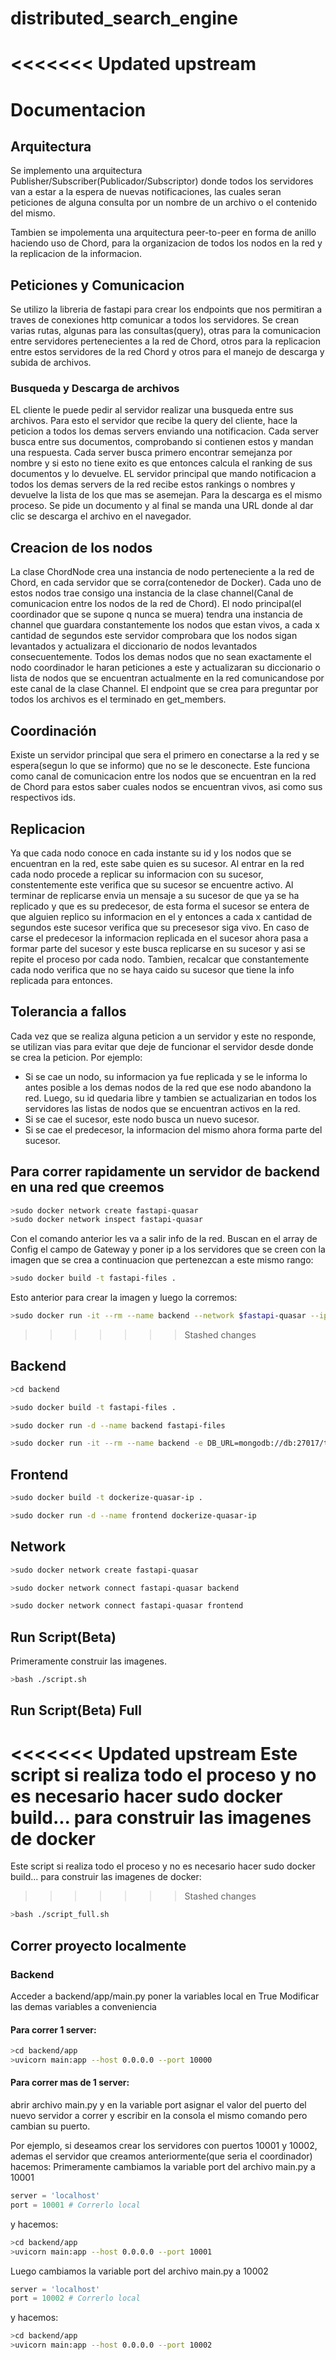 # distributed_search_engine

<<<<<<< Updated upstream
=======
# Documentacion

## Arquitectura

Se implemento una arquitectura Publisher/Subscriber(Publicador/Subscriptor) donde todos los servidores van a estar a la espera de nuevas notificaciones, las cuales seran peticiones de alguna consulta por un nombre de un archivo o el contenido del mismo.

Tambien se impolementa una arquitectura peer-to-peer en forma de anillo haciendo uso de Chord, para la organizacion de todos los nodos en la red y la replicacion de la informacion.

## Peticiones y Comunicacion

Se utilizo la libreria de fastapi para crear los endpoints que nos permitiran a traves de conexiones http comunicar a todos los servidores. Se crean varias rutas, algunas para las consultas(query), otras para la comunicacion entre servidores pertenecientes a la red de Chord, otros para la replicacion entre estos servidores de la red Chord y otros para el manejo de descarga y subida de archivos.

### Busqueda y Descarga de archivos

EL cliente le puede pedir al servidor realizar una busqueda entre sus archivos. Para esto el servidor que recibe la query del cliente, hace la peticion a todos los demas servers enviando una notificacion. Cada server busca entre sus documentos, comprobando si contienen estos y mandan una respuesta. Cada server busca primero encontrar semejanza por nombre y si esto no tiene exito es que entonces calcula el ranking de sus documentos y lo devuelve. EL servidor principal que mando notificacion a todos los demas servers de la red recibe estos rankings o nombres y devuelve la lista de los que mas se asemejan.
Para la descarga es el mismo proceso. Se pide un documento y al final se manda una URL donde al dar clic se descarga el archivo en el navegador.

## Creacion de los nodos

La clase ChordNode crea una instancia de nodo perteneciente a la red de Chord, en cada servidor que se corra(contenedor de Docker). Cada uno de estos nodos trae consigo una instancia de la clase channel(Canal de comunicacion entre los nodos de la red de Chord). El nodo principal(el coordinador que se supone q nunca se muera) tendra una instancia de channel que guardara constantemente los nodos que estan vivos, a cada x cantidad de segundos este servidor comprobara que los nodos sigan levantados y actualizara el diccionario de nodos levantados consecuentemente. Todos los demas nodos que no sean exactamente el nodo coordinador le haran peticiones a este y actualizaran su diccionario o lista de nodos que se encuentran actualmente en la red comunicandose por este canal de la clase Channel. El endpoint que se crea para preguntar por todos los archivos es el terminado en get_members.

## Coordinación

Existe un servidor principal que sera el primero en conectarse a la red y se espera(segun lo que se informo) que no se le desconecte. Este funciona como canal de comunicacion entre los nodos que se encuentran en la red de Chord para estos saber cuales nodos se encuentran vivos, asi como sus respectivos ids.

## Replicacion

Ya que cada nodo conoce en cada instante su id y los nodos que se encuentran en la red, este sabe quien es su sucesor. Al entrar en la red cada nodo procede a replicar su informacion con su sucesor, constentemente este verifica que su sucesor se encuentre activo. Al terminar de replicarse envia un mensaje a su sucesor de que ya se ha replicado y que es su predecesor, de esta forma el sucesor se entera de que alguien replico su informacion en el y entonces a cada x cantidad de segundos este sucesor verifica que su precesesor siga vivo. En caso de carse el predecesor la informacion replicada en el sucesor ahora pasa a formar parte del sucesor y este busca replicarse en su sucesor y asi se repite el proceso por cada nodo. Tambien, recalcar que constantemente cada nodo verifica que no se haya caido su sucesor que tiene la info replicada para entonces.

## Tolerancia a fallos

Cada vez que se realiza alguna peticion a un servidor y este no responde, se utilizan vias para evitar que deje de funcionar el servidor desde donde se crea la peticion. Por ejemplo:

- Si se cae un nodo, su informacion ya fue replicada y se le informa lo antes posible a los demas nodos de la red que ese nodo abandono la red. Luego, su id quedaria libre y tambien se actualizarian en todos los servidores las listas de nodos que se encuentran activos en la red.
- Si se cae el sucesor, este nodo busca un nuevo sucesor.
- Si se cae el predecesor, la informacion del mismo ahora forma parte del sucesor.

## Para correr rapidamente un servidor de backend en una red que creemos

```bash
>sudo docker network create fastapi-quasar
>sudo docker network inspect fastapi-quasar
```

Con el comando anterior les va a salir info de la red. Buscan en el array de Config el campo de Gateway y poner ip a los servidores que se creen con la imagen que se crea a continuacion que pertenezcan a este mismo rango:

```bash
>sudo docker build -t fastapi-files .
```

Esto anterior para crear la imagen y luego la corremos:

```bash
>sudo docker run -it --rm --name backend --network $fastapi-quasar --ip $gateway$ip -e FIRST_SERVER=ip_de_server_principal -e IP=$gateway$ip -e PORT=8000 -e LOCAL=False fastapi-files
```

>>>>>>> Stashed changes
## Backend

```bash
>cd backend

>sudo docker build -t fastapi-files .

>sudo docker run -d --name backend fastapi-files

>sudo docker run -it --rm --name backend -e DB_URL=mongodb://db:27017/test -e PORT=10000 fastapi-files
```

## Frontend
```bash
>sudo docker build -t dockerize-quasar-ip .

>sudo docker run -d --name frontend dockerize-quasar-ip
```

## Network
```bash
>sudo docker network create fastapi-quasar

>sudo docker network connect fastapi-quasar backend

>sudo docker network connect fastapi-quasar frontend
```
## Run Script(Beta)
Primeramente construir las imagenes.
```bash
>bash ./script.sh
```

## Run Script(Beta) Full
<<<<<<< Updated upstream
Este script si realiza todo el proceso y no es necesario hacer sudo docker build... para construir las imagenes de docker
=======

Este script si realiza todo el proceso y no es necesario hacer sudo docker build... para construir las imagenes de docker:

>>>>>>> Stashed changes
```bash
>bash ./script_full.sh
```

## Correr proyecto localmente
### Backend
Acceder a backend/app/main.py poner la variables local en True
Modificar las demas variables a conveniencia

#### Para correr 1 server:
```bash
>cd backend/app
>uvicorn main:app --host 0.0.0.0 --port 10000
```

#### Para correr mas de 1 server:
abrir archivo main.py y en la variable port asignar el valor del puerto del nuevo servidor a correr y escribir en la consola el mismo comando pero cambian su puerto.

Por ejemplo, si deseamos crear los servidores con puertos 10001 y 10002, ademas el servidor que creamos anteriormente(que seria el coordinador) hacemos:
Primeramente cambiamos la variable port del archivo main.py a 10001 

```python
server = 'localhost'
port = 10001 # Correrlo local
```

y hacemos:
```bash
>cd backend/app
>uvicorn main:app --host 0.0.0.0 --port 10001
```

Luego cambiamos la variable port del archivo main.py a 10002 
```python
server = 'localhost'
port = 10002 # Correrlo local
```


y hacemos:
```bash
>cd backend/app
>uvicorn main:app --host 0.0.0.0 --port 10002
```